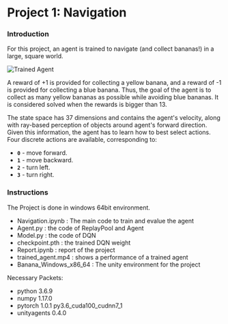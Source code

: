 [//]: # (Image References)

[image1]: https://user-images.githubusercontent.com/10624937/42135619-d90f2f28-7d12-11e8-8823-82b970a54d7e.gif "Trained Agent"

# Project 1: Navigation

### Introduction

For this project, an agent is trained to navigate (and collect bananas!) in a large, square world.  

![Trained Agent][image1]

A reward of +1 is provided for collecting a yellow banana, and a reward of -1 is provided for collecting a blue banana.  Thus, the goal of the agent is to collect as many yellow bananas as possible while avoiding blue bananas. It is considered solved when the rewards is bigger than 13. 

The state space has 37 dimensions and contains the agent's velocity, along with ray-based perception of objects around agent's forward direction.  Given this information, the agent has to learn how to best select actions.  Four discrete actions are available, corresponding to:
- **`0`** - move forward.
- **`1`** - move backward.
- **`2`** - turn left.
- **`3`** - turn right.

    
### Instructions
The Project is done in windows 64bit environment. 
- Navigation.ipynb : The main code to train and evalue the agent
- Agent.py : the code of ReplayPool and Agent
- Model.py : the code of DQN
- checkpoint.pth : the trained DQN weight
- Report.ipynb : report of the project
- trained_agent.mp4 : shows a performance of a trained agent
- Banana_Windows_x86_64 : The unity environment for the project 

Necessary Packets:
- python 3.6.9
- numpy 1.17.0
- pytorch 1.0.1 py3.6_cuda100_cudnn7_1
- unityagents 0.4.0


